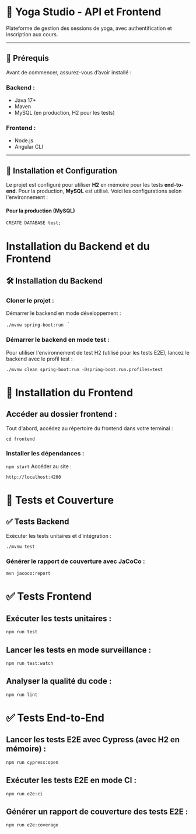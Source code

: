 # 🧘 Yoga Studio - API et Frontend

Plateforme de gestion des sessions de yoga, avec authentification et inscription aux cours.

---

## 📌 Prérequis

Avant de commencer, assurez-vous d’avoir installé :

### Backend :
- Java 17+
- Maven
- MySQL (en production, H2 pour les tests)

### Frontend :
- Node.js
- Angular CLI


---

## 🚀 Installation et Configuration

Le projet est configuré pour utiliser **H2** en mémoire pour les tests **end-to-end**. Pour la production, **MySQL** est utilisé. Voici les configurations selon l'environnement :

#### Pour la production (MySQL)

```
CREATE DATABASE test;
```
# Installation du Backend et du Frontend

## 🛠 Installation du Backend

### Cloner le projet :
Démarrer le backend en mode développement :

`./mvnw spring-boot:run
`
`
### Démarrer le backend en mode test :
Pour utiliser l'environnement de test H2 (utilisé pour les tests E2E), lancez le backend avec le profil test :

`
./mvnw clean spring-boot:run -Dspring-boot.run.profiles=test
`


# 🎨 Installation du Frontend

## Accéder au dossier frontend :
Tout d'abord, accédez au répertoire du frontend dans votre terminal :

```
cd frontend
```

### Installer les dépendances :

`npm start`
Accéder au site :

`http://localhost:4200`

# 🧪 Tests et Couverture

## ✅ Tests Backend
Exécuter les tests unitaires et d’intégration :

`./mvnw test`



### Générer le rapport de couverture avec JaCoCo :
`mvn jacoco:report`


# ✅ Tests Frontend

## Exécuter les tests unitaires :
`npm run test`

## Lancer les tests en mode surveillance :
`npm run test:watch`

## Analyser la qualité du code :
`npm run lint`

# ✅ Tests End-to-End
## Lancer les tests E2E avec Cypress (avec H2 en mémoire) :
`npm run cypress:open`


## Exécuter les tests E2E en mode CI :
`npm run e2e:ci`

## Générer un rapport de couverture des tests E2E :

`npm run e2e:coverage`


